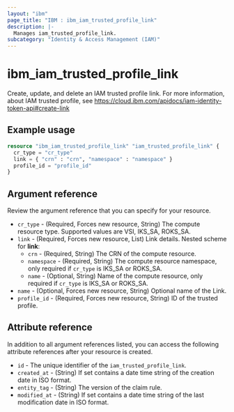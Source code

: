 ```yaml
---
layout: "ibm"
page_title: "IBM : ibm_iam_trusted_profile_link"
description: |-
  Manages iam_trusted_profile_link.
subcategory: "Identity & Access Management (IAM)"
---
```


# ibm_iam_trusted_profile_link

Create, update, and delete an IAM trusted profile link. For more information, about IAM trusted profile, see https://cloud.ibm.com/apidocs/iam-identity-token-api#create-link 

## Example usage

```terraform
resource "ibm_iam_trusted_profile_link" "iam_trusted_profile_link" {
  cr_type = "cr_type"
  link = { "crn" : "crn", "namespace" : "namespace" }
  profile_id = "profile_id"
}
```

## Argument reference

Review the argument reference that you can specify for your resource.

* `cr_type` - (Required, Forces new resource, String) The compute resource type. Supported values are VSI, IKS_SA, ROKS_SA.
* `link` - (Required, Forces new resource, List) Link details.
  Nested scheme for **link**:
	* `crn` - (Required, String) The CRN of the compute resource.
	* `namespace` - (Required, String) The compute resource namespace, only required if `cr_type` is IKS_SA or ROKS_SA.
	* `name` - (Optional, String) Name of the compute resource, only required if `cr_type` is IKS_SA or ROKS_SA.
* `name` - (Optional, Forces new resource, String) Optional name of the Link.
* `profile_id` - (Required, Forces new resource, String) ID of the trusted profile.

## Attribute reference

In addition to all argument references listed, you can access the following attribute references after your resource is created.

* `id` - The unique identifier of the `iam_trusted_profile_link`.
* `created_at` - (String) If set contains a date time string of the creation date in ISO format.
* `entity_tag` - (String) The version of the claim rule.
* `modified_at` - (String) If set contains a date time string of the last modification date in ISO format.